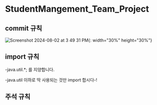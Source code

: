 # StudentMangement_Team_Project

## commit 규칙
![Screenshot 2024-08-02 at 3 49 31 PM](https://github.com/user-attachments/assets/c3f37143-502f-4911-ac21-8ee444540682){: width="30%" height="30%"}

## import 규칙
  -java.util.*; 를 지양합니다. 

  
  -java.util 이하로 딱 사용되는 것만 import 합시다-!

## 주석 규칙
